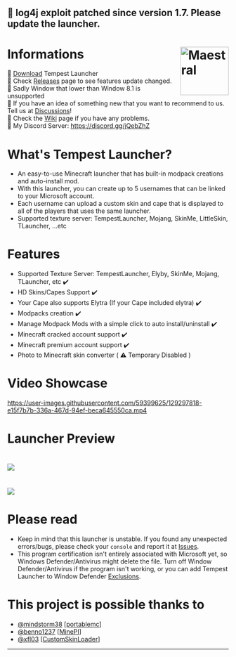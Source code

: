 ## 🌟 log4j exploit patched since version 1.7. Please update the launcher. 
# Informations [<img src="https://i.imgur.com/1wfpYd5.png" align="right" title="Maestral" width="110" height="110"> ](https://github.com/GoodDay360/Tempest-Launcher)
🔰 [Download](https://github.com/GoodDay360/Tempest-Launcher/releases) Tempest Launcher  
🔰 Check [Releases](https://github.com/GoodDay360/Tempest-Launcher/releases) page to see features update changed.  
🔴 Sadly Window that lower than Window 8.1 is unsupported  
🔰 If you have an idea of something new that you want to recommend to us. Tell us at [Discussions](https://github.com/GoodDay360/Tempest-Launcher/discussions/categories/ideas)!   
🔰 Check the [Wiki](https://github.com/GoodDay360/Tempest-Launcher/wiki/Tempest-Launcher-Wiki) page if you have any problems.  
🔰 My Discord Server: https://discord.gg/jQebZhZ  


# What's Tempest Launcher?
- An easy-to-use Minecraft launcher that has built-in modpack creations and auto-install mod.
- With this launcher, you can create up to 5 usernames that can be linked to your Microsoft account. 
- Each username can upload a custom skin and cape that is displayed to all of the players that uses the same launcher.
- Supported texture server: TempestLauncher, Mojang, SkinMe, LittleSkin, TLauncher, ...etc

###
# Features
- Supported Texture Server: TempestLauncher, Elyby, SkinMe, Mojang, TLauncher, etc ✔️
- HD Skins/Capes Support ✔️
- Your Cape also supports Elytra (If your Cape included elytra) ✔️
- Modpacks creation ✔️
- Manage Modpack Mods with a simple click to auto install/uninstall ✔️
- Minecraft cracked account support ✔️
- Minecraft premium account support ✔️
- Photo to Minecraft skin converter ( ⚠️ Temporary Disabled )

### <Update>
# Video Showcase
<https://user-images.githubusercontent.com/59399625/129297818-e15f7b7b-336a-467d-94ef-beca645550ca.mp4>
# Launcher Preview
# <img src="https://user-images.githubusercontent.com/59399625/179349707-5f7a823e-d8a2-456e-869f-4e288c4c8a77.PNG">  
# <img src="https://user-images.githubusercontent.com/59399625/179349737-62cb01d9-5f0b-4aae-8d37-d7568422e168.PNG">  
# Please read
- Keep in mind that this launcher is unstable. If you found any unexpected errors/bugs,
please check your `console` and report it at [Issues](https://github.com/GoodDay360/Tempest-Launccher/issues).
- This program certification isn't entirely associated with Microsoft yet, so Windows Defender/Antivirus might delete the file. Turn off Window Defender/Antivirus if the program isn't working, or you can add Tempest Launcher to Window Defender [Exclusions](https://github.com/GoodDay360/Tempest-Launcher/wiki/Tempest-Launcher-Wiki#add-tempest-launcher-to-window-defender-exclusions).
# This project is possible thanks to
- [@mindstorm38](https://github.com/mindstorm38) [[portablemc](https://github.com/mindstorm38/portablemc)]
- [@benno1237](https://github.com/benno1237) [[MinePI](https://github.com/benno1237/MinePI)]
- [@xfl03](https://github.com/xfl03) [[CustomSkinLoader](https://github.com/xfl03/MCCustomSkinLoader)]
***

